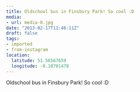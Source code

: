 ```yaml
---
title: Oldschool bus in Finsbury Park! So cool :D
media:
- url: media-0.jpg
date: "2013-02-17T11:46:11Z"
draft: false
tags:
- imported
- from-instagram
location:
  latitude: 51.56567659
  longitude: -0.10701478
---
```

Oldschool bus in Finsbury Park\! So cool :D
